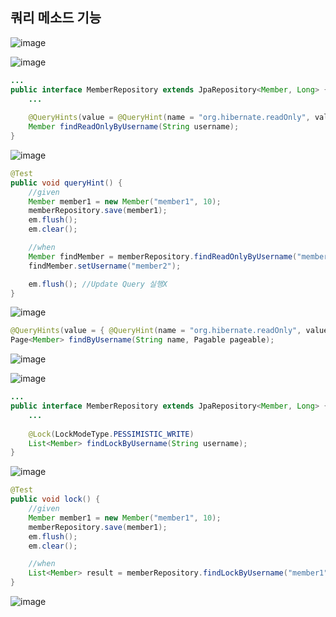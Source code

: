 ## **쿼리 메소드 기능**

![image](https://user-images.githubusercontent.com/79301439/187881641-ca84b7bb-652e-4ccc-b792-c8d00471894b.png)

![image](https://user-images.githubusercontent.com/79301439/187881673-3ab1c40a-bb82-46a8-a8ea-46d9989cf95a.png)

```java
...
public interface MemberRepository extends JpaRepository<Member, Long> {
    ...
    
    @QueryHints(value = @QueryHint(name = "org.hibernate.readOnly", value = "true"))
    Member findReadOnlyByUsername(String username);
}
```

![image](https://user-images.githubusercontent.com/79301439/187881928-3a200c4d-e655-4180-a3a0-4e2a6abdbf0b.png)


```java
@Test
public void queryHint() {
    //given
    Member member1 = new Member("member1", 10);
    memberRepository.save(member1);
    em.flush();
    em.clear();

    //when
    Member findMember = memberRepository.findReadOnlyByUsername("member1");
    findMember.setUsername("member2");

    em.flush(); //Update Query 실행X
}
```

![image](https://user-images.githubusercontent.com/79301439/187882199-3c624b79-39aa-4e62-81fc-63f55ac5206f.png)

```java
@QueryHints(value = { @QueryHint(name = "org.hibernate.readOnly", value = "true")}, forCounting = true)
Page<Member> findByUsername(String name, Pagable pageable);
```

![image](https://user-images.githubusercontent.com/79301439/187882446-aaf70784-6f1b-4175-8fe3-748f70b70ec3.png)

![image](https://user-images.githubusercontent.com/79301439/187882765-de8a8a6f-823c-49f3-a8d4-c997a27bf780.png)

```java
...
public interface MemberRepository extends JpaRepository<Member, Long> {
    ...
    
    @Lock(LockModeType.PESSIMISTIC_WRITE)
    List<Member> findLockByUsername(String username);
}
```

![image](https://user-images.githubusercontent.com/79301439/187882942-29a32f50-839a-466a-b753-cc3506c27b8a.png)

```java
@Test
public void lock() {
    //given
    Member member1 = new Member("member1", 10);
    memberRepository.save(member1);
    em.flush();
    em.clear();

    //when
    List<Member> result = memberRepository.findLockByUsername("member1");
}
```

![image](https://user-images.githubusercontent.com/79301439/187883116-55fcd7d1-d59b-497e-b276-06358f5da852.png)
